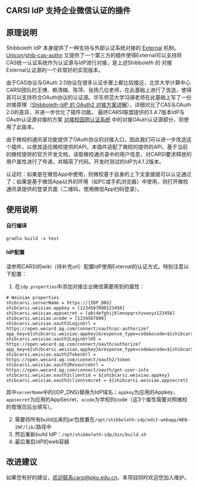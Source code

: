 ## CARSI IdP 支持企业微信认证的插件

## 原理说明

Shibboleth IdP 本身提供了一种支持与外部认证系统对接的 [External](https://wiki.shibboleth.net/confluence/display/IDP30/ExternalAuthnConfiguration) 机制。[Unicon](https://github.com/Unicon)/[shib-cas-authn](https://github.com/Unicon/shib-cas-authn) 又提供了一个第三方的插件使得External可以支持将CAS统一认证系统作为认证源与IdP进行对接，是上述Shibboleth 的 对接External认证源的一个非常好的实现版本。

由于CAS协议与OAuth 2.0协议在很多认证步骤上都比较接近，北京大学计算中心CARSI团队的王博、赖清楠、陈萍、张扬几位老师，在此基础上进行了改造，使得其可以支持符合OAuth协议的认证源。华东师范大学冯骐老师在此基础上写了一份对接原理（[Shibboleth-IdP 的 OAuth2 对接方案详解](https://www.jianshu.com/p/0d50a6d6a653?utm_campaign=haruki&utm_content=note&utm_medium=reader_share&utm_source=weixin_timeline&from=timeline)），详细对比了CAS与OAuth 2.0的差异，并进一步优化了插件功能， 最终CARSI联盟提供的3.4.7版本IdP与OAuth认证源对接的方案 [对接校园网认证系统](https://wiki.carsi.edu.cn/pages/viewpage.action?pageId=6266126) 中的对接OAuth认证源部分，则使用了此版本。

由于微校的通讯录功能提供了OAuth协议的对接入口，因此我们可以进一步改造这个插件，以使其适应微校提供的API。本插件适配了微校的提供的API，基于当前的微校提供的官方开发文档，读取微校通讯录中的用户信息，对CARSI要求释放的用户属性进行了传递，并精简了代码。开发时测试的IdP为4.1.2版本。

认证时：如果是在微信App中使用，则微校基于自身的上下文直接就可以认证通过了；如果是基于微信App以外的环境（如PC或手机浏览器）中使用，则打开微校通讯录提供的登录页面（二维码，使用微信App扫码登录）。

使用说明
---------------------------------------------------------------

#### 自行编译

```
gradle build -x test 
```

#### IdP配置

请参照CARSI的wiki（待补充url）配置IdP使用External的认证方式。特别注意以下配置：

1. 在`idp.properties`中添加对接企业微信需要用到的属性：

```
# Weixiao properties
shibcarsi.serverName = https://{IDP_DNS}
shibcarsi.weixiao.appkey = [1234567890123456]
shibcarsi.weixiao.appsecret = [abcdefghijklmnopqrstuvwxyz123456]
shibcarsi.weixiao.ocode = [1234567890]
shibcarsi.weixiao.oauth2LoginUrl = https://open.wecard.qq.com/connect/oauth/pc-authorize?app_key=${shibcarsi.weixiao.appkey}&response_type=code&ocode=${shibcarsi.weixiao.ocode}&scope=snsapi_userinfo&state=STATE&connect=curLogin
shibcarsi.weixiao.oauth2LoginUrlH5 = https://open.wecard.qq.com/connect/oauth/authorize?app_key=${shibcarsi.weixiao.appkey}&response_type=code&ocode=${shibcarsi.weixiao.ocode}&scope=snsapi_userinfo&state=STATE
shibcarsi.weixiao.oauth2TokenUrl = https://open.wecard.qq.com/connect/oauth2/token
shibcarsi.weixiao.oauth2ResourceUrl = https://open.wecard.qq.com/connect/oauth/get-user-info
shibcarsi.weixiao.oauth2clientid = ${shibcarsi.weixiao.appkey}
shibcarsi.weixiao.oauth2clientsecret = ${shibcarsi.weixiao.appsecret}
```

其中`serverName`中的{IDP_DNS}替换为IdP域名；`appkey`为应用的Appkey，`appsecret`为应用的AppSecret，`ocode`为学校的code（这3个属性需要对照微校的管理员后台填写）。

2. 需要将所有build出来的jar包放置在`/opt/shibboleth-idp/edit-webapp/WEB-INF/lib/`路径中
3. 然后重新build IdP：`/opt/shibboleth-idp/bin/build.sh`
4. 最后重启IdP的web容器

改进建议
-------------------------------------------------------------

如果您有好的建议，欢迎联系carsi@pku.edu.cn，本项目同时欢迎您加入维护。